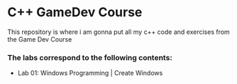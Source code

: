 # C++ GameDev Course
This repository is where i am gonna put all my c++ code and exercises from the Game Dev Course

### The labs correspond to the following contents:

* Lab 01: Windows Programming | Create Windows
